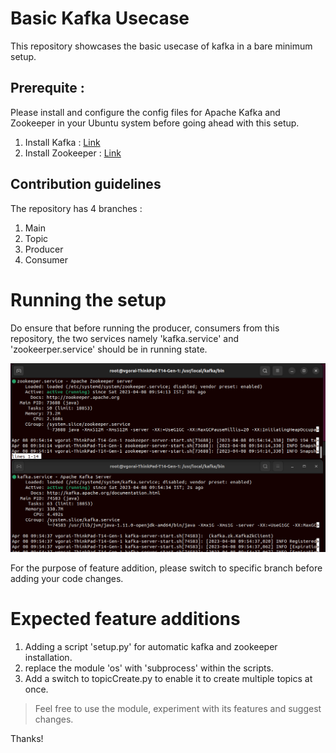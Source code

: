 # Basic Kafka Usecase

This repository showcases the basic usecase of kafka in a bare minimum setup. 


## Prerequite : 
Please install and configure the config files for Apache Kafka and Zookeeper in your Ubuntu system before going ahead with this setup.
1. Install Kafka : [Link](https://kafka.apache.org/downloads)
2. Install Zookeeper : [Link](https://zookeeper.apache.org/releases.html)


## Contribution guidelines
The repository has 4 branches : 
1. Main
2. Topic
3. Producer
4. Consumer


# Running the setup 
Do ensure that before running the producer, consumers from this repository, the two services namely 'kafka.service' and 'zookeerper.service' should be in running state. 

![Servies](./img/services.png)

For the purpose of feature addition, please switch to specific branch before adding your code changes.

# Expected feature additions
1. Adding a script 'setup.py' for automatic kafka and zookeeper installation.
2. replace the module 'os' with 'subprocess' within the scripts.
3. Add a switch to topicCreate.py to enable it to create multiple topics at once.

> Feel free to use the module, experiment with its features and suggest changes.

Thanks!